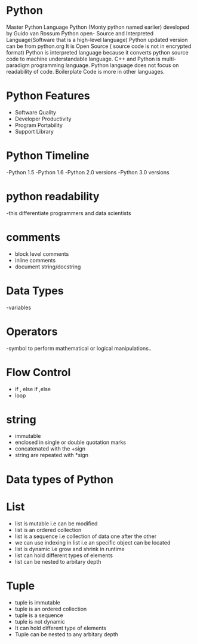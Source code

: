# Python
Master Python Language
Python (Monty python named earlier) developed by Guido van Rossum
Python open- Source and Interpreted Language(Software that is a high-level language)
Python updated version can be from python.org
It is Open Source ( source code is not in encrypted format)
Python is interpreted language because it converts python source code to machine understandable language.
C++ and Python is multi-paradigm programming language.
Python language does not focus on readability of code.
Boilerplate Code is more in other languages.



# Python Features
- Software Quality
- Developer Productivity
- Program Portability
- Support Library


# Python Timeline
-Python 1.5
-Python 1.6
-Python 2.0 versions
-Python 3.0 versions

# python readability
-this differentiate programmers and data scientists

# comments
- block level comments
- inline comments
- document string/docstring
  
# Data Types
-variables

# Operators
-symbol to perform mathematical or logical manipulations..

# Flow Control
- if , else if ,else
- loop

# string
- immutable
- enclosed in single or double quotation marks
- concatenated with the +sign
- string are repeated with *sign

# Data types of Python 
# List
- list is mutable i.e can be modified
- list is an ordered collection
- list is a sequence i.e collection of data one after the other
- we can use indexing in list i.e an specific object can be located
- list is dynamic i.e grow and shrink in runtime
- list can hold different types of elements
- list can be nested to arbitary depth

# Tuple
- tuple is immutable
- tuple is an ordered collection
- tuple is a sequence
- tuple is not dynamic
- It can hold different type of elements
- Tuple can be nested to any arbitary depth

